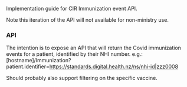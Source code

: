 Implementation guide for CIR Immunization event API.

Note this iteration of the API will not available for non-ministry use. 

### API

The intention is to expose an API that will return the Covid immunization events for a patient, identified by their NHI number. e.g.:
    [hostname]/Immunization?patient.identifier=https://standards.digital.health.nz/ns/nhi-id|zzz0008

Should probably also support filtering on the specific vaccine. 